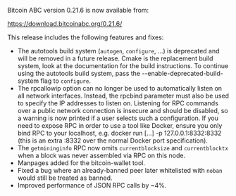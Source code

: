 Bitcoin ABC version 0.21.6 is now available from:

  <https://download.bitcoinabc.org/0.21.6/>

This release includes the following features and fixes:
 - The autotools build system (`autogen`, `configure`, ...) is deprecated and
   will be removed in a future release. Cmake is the replacement build system,
   look at the documentation for the build instructions. To continue using the
   autotools build system, pass the --enable-deprecated-build-system flag to
   `configure`.
 - The rpcallowip option can no longer be used to automatically listen
   on all network interfaces. Instead, the rpcbind parameter must also
   be used to specify the IP addresses to listen on. Listening for RPC
   commands over a public network connection is insecure and should be
   disabled, so a warning is now printed if a user selects such a
   configuration. If you need to expose RPC in order to use a tool
   like Docker, ensure you only bind RPC to your localhost, e.g. docker run [...] -p 127.0.0.1:8332:8332 (this is an extra :8332 over the
   normal Docker port specification).
 - The `getmininginfo` RPC now omits `currentblocksize` and `currentblocktx`
   when a block was never assembled via RPC on this node.
 - Manpages added for the bitcoin-wallet tool.
 - Fixed a bug where an already-banned peer later whitelisted with `noban` would still be treated as banned.
 - Improved performance of JSON RPC calls by ~4%.

